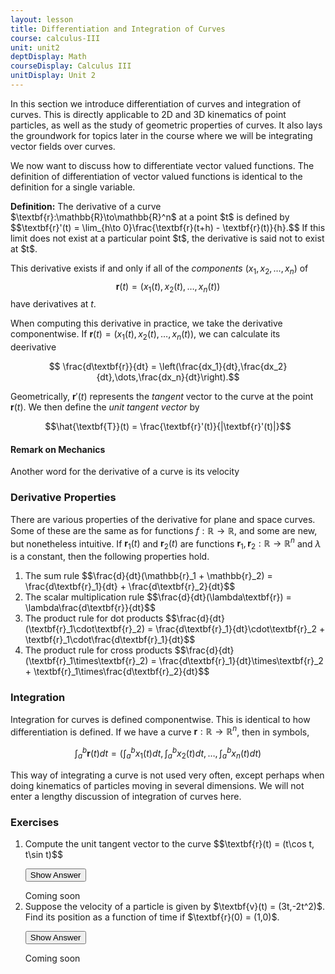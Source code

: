 ```yaml
---
layout: lesson
title: Differentiation and Integration of Curves
course: calculus-III
unit: unit2
deptDisplay: Math
courseDisplay: Calculus III
unitDisplay: Unit 2
---
```


In this section we introduce differentiation of curves and integration of curves. This is directly applicable to 2D and 3D kinematics of point particles, as well as the study of geometric properties of curves. It also lays the groundwork for topics later in the course where we will be integrating vector fields over curves.

We now want to discuss how to differentiate vector valued functions. The definition of differentiation of vector valued functions is identical to the definition for a single variable. 

<div class="definition">
<b>Definition:</b> The derivative of a curve $\textbf{r}:\mathbb{R}\to\mathbb{R}^n$ at a point $t$ is defined by
    $$\textbf{r}'(t) = \lim_{h\to 0}\frac{\textbf{r}(t+h) - \textbf{r}(t)}{h}.$$
If this limit does not exist at a particular point $t$, the derivative is said not to exist at $t$.
</div>

This derivative exists if and only if all of the *components* $(x_1,x_2,\dots,x_n)$ of $$\textbf{r}(t) = (x_1(t),x_2(t),\dots,x_n(t))$$ have derivatives at $t$.

<!--- It can be shown that this is equivalent to the condition that the derivatives of all the  components have derivatives. Show the proof --->

When computing this derivative in practice, we take the derivative componentwise. If $\textbf{r}(t) = (x_1(t),x_2(t),\dots,x_n(t))$, we can calculate its deerivative

$$ \frac{d\textbf{r}}{dt} = \left(\frac{dx_1}{dt},\frac{dx_2}{dt},\dots,\frac{dx_n}{dt}\right).$$

Geometrically, $\textbf{r}'(t)$ represents the *tangent* vector to the curve at the point $\textbf{r}(t)$. We then define the *unit tangent vector* by

$$\hat{\textbf{T}}(t) = \frac{\textbf{r}'(t)}{|\textbf{r}'(t)|}$$ 

#### Remark on Mechanics

Another word for the derivative of a curve is its velocity

### Derivative Properties

There are various properties of the derivative for plane and space curves. Some of these are the same as for functions $f : \mathbb{R}\to\mathbb{R}$, and some are new, but nonetheless intuitive. If $\textbf{r}_1(t)$ and $\textbf{r}_2(t)$ are functions $\textbf{r}_1,\textbf{r}_2 : \mathbb{R}\to\mathbb{R}^n$ and $\lambda$ is a constant, then the following properties hold.

<ol>
<li> The sum rule 
    $$\frac{d}{dt}(\mathbb{r}_1 + \mathbb{r}_2) = \frac{d\textbf{r}_1}{dt} + \frac{d\textbf{r}_2}{dt}$$
</li>
<li> The scalar multiplication rule $$\frac{d}{dt}(\lambda\textbf{r}) = \lambda\frac{d\textbf{r}}{dt}$$
</li>
<li> The product rule for dot products
    $$\frac{d}{dt}(\textbf{r}_1\cdot\textbf{r}_2) = \frac{d\textbf{r}_1}{dt}\cdot\textbf{r}_2 + \textbf{r}_1\cdot\frac{d\textbf{r}_1}{dt}$$
</li>
<li> The product rule for cross products
    $$\frac{d}{dt}(\textbf{r}_1\times\textbf{r}_2) = \frac{d\textbf{r}_1}{dt}\times\textbf{r}_2 + \textbf{r}_1\times\frac{d\textbf{r}_2}{dt}$$
</li>

</ol>

### Integration
Integration for curves is defined componentwise. This is identical to how differentiation is defined. If we have a curve $\textbf{r} : \mathbb{R}\to\mathbb{R}^n$, then in symbols, 

$$\int_a^b \textbf{r}(t) dt = \left(\int_a^b x_1(t) dt, \int_a^b x_2(t) dt,\dots,\int_a^b x_n(t) dt\right)$$

This way of integrating a curve is not used very often, except perhaps when doing kinematics of particles moving in several dimensions. We will not enter a lengthy discussion of integration of curves here.


### Exercises

<ol>
<li> <div> Compute the unit tangent vector to the curve $$\textbf{r}(t) = (t\cos t, t\sin t)$$ </div>

<button onclick="myFunction('answer2')" class="answerButton">Show Answer</button>

<div  id="answer2" class="answer">
Coming soon 
</div> </li>

<li> <div>  Suppose the velocity of a particle is given by $\textbf{v}(t) = (3t,-2t^2)$. Find its position as a function of time if $\textbf{r}(0) = (1,0)$.  </div>

<button onclick="myFunction('answer2')" class="answerButton">Show Answer</button>

<div  id="answer2" class="answer">
Coming soon 
</div> </li>

</ol>
